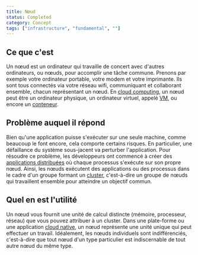 ```yaml
---
title: Nœud 
status: Completed
category: Concept
tags: ["infrastructure", "fundamental", ""]
---
```


## Ce que c'est

Un nœud est un ordinateur qui travaille de concert avec d'autres ordinateurs, ou nœuds, pour accomplir une tâche commune.
Prenons par exemple votre ordinateur portable, votre modem et votre imprimante.
Ils sont tous connectés via votre réseau wifi, communiquant et collaborant ensemble, chacun représentant un nœud.
En [cloud computing](/fr/cloud-computing/), un nœud peut être un ordinateur physique,
un ordinateur virtuel, appelé [VM](/fr/virtual-machine/), ou encore un [conteneur](/fr/container/).

## Problème auquel il répond

Bien qu'une application puisse s'exécuter sur une seule machine, comme beaucoup le font encore, cela comporte certains risques.
En particulier, une défaillance du système sous-jacent va perturber l'application.
Pour résoudre ce problème, les développeurs ont commencé à créer des [applications distribuées](/fr/distributed-apps/) où chaque processus s'exécute sur son propre nœud.
Ainsi, les nœuds exécutent des applications ou des processus dans le cadre d'un groupe formant un [cluster](/fr/cluster/), c'est-à-dire un groupe de nœuds qui travaillent ensemble pour atteindre un objectif commun.

## Quel en est l'utilité

Un nœud vous fournit une unité de calcul distincte (mémoire, processeur, réseau) que vous pouvez attribuer à un cluster.
Dans une plate-forme ou une application [cloud native](/fr/cloud-native-tech/), un nœud représente une unité unique qui peut effectuer un travail.
Idéalement, les nœuds individuels sont indifférenciés, c'est-à-dire que
tout nœud d'un type particulier est indiscernable de tout autre nœud du même type.